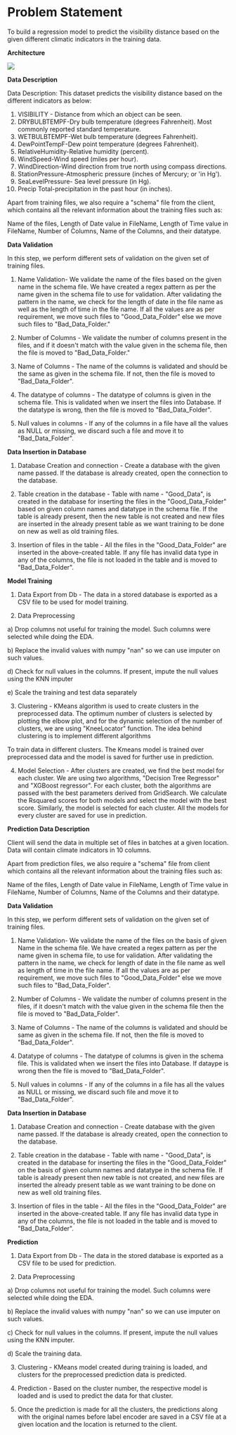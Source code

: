 # **Problem Statement**

To build a regression model to predict the visibility distance based on the given different climatic indicators in the training data.

**Architecture**

![](RackMultipart20210823-4-cro2b_html_3565eeb009c15c6d.jpg)

**Data Description**

Data Description: This dataset predicts the visibility distance based on the different indicators as below:

1. VISIBILITY - Distance from which an object can be seen.
2. DRYBULBTEMPF-Dry bulb temperature (degrees Fahrenheit). Most commonly reported standard temperature.
3. WETBULBTEMPF-Wet bulb temperature (degrees Fahrenheit).
4. DewPointTempF-Dew point temperature (degrees Fahrenheit).
5. RelativeHumidity-Relative humidity (percent).
6. WindSpeed-Wind speed (miles per hour).
7. WindDirection-Wind direction from true north using compass directions.
8. StationPressure-Atmospheric pressure (inches of Mercury; or &#39;in Hg&#39;).
9. SeaLevelPressure- Sea level pressure (in Hg).
10. Precip Total-precipitation in the past hour (in inches).

Apart from training files, we also require a &quot;schema&quot; file from the client, which contains all the relevant information about the training files such as:

Name of the files, Length of Date value in FileName, Length of Time value in FileName, Number of Columns, Name of the Columns, and their datatype.

**Data Validation**

In this step, we perform different sets of validation on the given set of training files.

1. Name Validation- We validate the name of the files based on the given name in the schema file. We have created a regex pattern as per the name given in the schema file to use for validation. After validating the pattern in the name, we check for the length of date in the file name as well as the length of time in the file name. If all the values are as per requirement, we move such files to &quot;Good\_Data\_Folder&quot; else we move such files to &quot;Bad\_Data\_Folder.&quot;

1. Number of Columns - We validate the number of columns present in the files, and if it doesn&#39;t match with the value given in the schema file, then the file is moved to &quot;Bad\_Data\_Folder.&quot;

1. Name of Columns - The name of the columns is validated and should be the same as given in the schema file. If not, then the file is moved to &quot;Bad\_Data\_Folder&quot;.

1. The datatype of columns - The datatype of columns is given in the schema file. This is validated when we insert the files into Database. If the datatype is wrong, then the file is moved to &quot;Bad\_Data\_Folder&quot;.

1. Null values in columns - If any of the columns in a file have all the values as NULL or missing, we discard such a file and move it to &quot;Bad\_Data\_Folder&quot;.

**Data Insertion in Database**

1) Database Creation and connection - Create a database with the given name passed. If the database is already created, open the connection to the database.

2) Table creation in the database - Table with name - &quot;Good\_Data&quot;, is created in the database for inserting the files in the &quot;Good\_Data\_Folder&quot; based on given column names and datatype in the schema file. If the table is already present, then the new table is not created and new files are inserted in the already present table as we want training to be done on new as well as old training files.

3) Insertion of files in the table - All the files in the &quot;Good\_Data\_Folder&quot; are inserted in the above-created table. If any file has invalid data type in any of the columns, the file is not loaded in the table and is moved to &quot;Bad\_Data\_Folder&quot;.

**Model Training**

1) Data Export from Db - The data in a stored database is exported as a CSV file to be used for model training.

2) Data Preprocessing

a) Drop columns not useful for training the model. Such columns were selected while doing the EDA.

b) Replace the invalid values with numpy &quot;nan&quot; so we can use imputer on such values.

d) Check for null values in the columns. If present, impute the null values using the KNN imputer

e) Scale the training and test data separately

3) Clustering - KMeans algorithm is used to create clusters in the preprocessed data. The optimum number of clusters is selected by plotting the elbow plot, and for the dynamic selection of the number of clusters, we are using &quot;KneeLocator&quot; function. The idea behind clustering is to implement different algorithms

To train data in different clusters. The Kmeans model is trained over preprocessed data and the model is saved for further use in prediction.

4) Model Selection - After clusters are created, we find the best model for each cluster. We are using two algorithms, &quot;Decision Tree Regressor&quot; and &quot;XGBoost regressor&quot;. For each cluster, both the algorithms are passed with the best parameters derived from GridSearch. We calculate the Rsquared scores for both models and select the model with the best score. Similarly, the model is selected for each cluster. All the models for every cluster are saved for use in prediction.

**Prediction Data Description**

Client will send the data in multiple set of files in batches at a given location. Data will contain climate indicators in 10 columns.

Apart from prediction files, we also require a &quot;schema&quot; file from client which contains all the relevant information about the training files such as:

Name of the files, Length of Date value in FileName, Length of Time value in FileName, Number of Columns, Name of the Columns and their datatype.

**Data Validation**

In this step, we perform different sets of validation on the given set of training files.

1) Name Validation- We validate the name of the files on the basis of given Name in the schema file. We have created a regex pattern as per the name given in schema file, to use for validation. After validating the pattern in the name, we check for length of date in the file name as well as length of time in the file name. If all the values are as per requirement, we move such files to &quot;Good\_Data\_Folder&quot; else we move such files to &quot;Bad\_Data\_Folder&quot;.

2) Number of Columns - We validate the number of columns present in the files, if it doesn&#39;t match with the value given in the schema file then the file is moved to &quot;Bad\_Data\_Folder&quot;.

3) Name of Columns - The name of the columns is validated and should be same as given in the schema file. If not, then the file is moved to &quot;Bad\_Data\_Folder&quot;.

4) Datatype of columns - The datatype of columns is given in the schema file. This is validated when we insert the files into Database. If dataype is wrong then the file is moved to &quot;Bad\_Data\_Folder&quot;.

5) Null values in columns - If any of the columns in a file has all the values as NULL or missing, we discard such file and move it to &quot;Bad\_Data\_Folder&quot;.

**Data Insertion in Database**

1) Database Creation and connection - Create database with the given name passed. If the database is already created, open the connection to the database.

2) Table creation in the database - Table with name - &quot;Good\_Data&quot;, is created in the database for inserting the files in the &quot;Good\_Data\_Folder&quot; on the basis of given column names and datatype in the schema file. If table is already present then new table is not created, and new files are inserted the already present table as we want training to be done on new as well old training files.

3) Insertion of files in the table - All the files in the &quot;Good\_Data\_Folder&quot; are inserted in the above-created table. If any file has invalid data type in any of the columns, the file is not loaded in the table and is moved to &quot;Bad\_Data\_Folder&quot;.

**Prediction**

1) Data Export from Db - The data in the stored database is exported as a CSV file to be used for prediction.

2) Data Preprocessing

a) Drop columns not useful for training the model. Such columns were selected while doing the EDA.

b) Replace the invalid values with numpy &quot;nan&quot; so we can use imputer on such values.

c) Check for null values in the columns. If present, impute the null values using the KNN imputer.

d) Scale the training data.

3) Clustering - KMeans model created during training is loaded, and clusters for the preprocessed prediction data is predicted.

4) Prediction - Based on the cluster number, the respective model is loaded and is used to predict the data for that cluster.

5) Once the prediction is made for all the clusters, the predictions along with the original names before label encoder are saved in a CSV file at a given location and the location is returned to the client.
